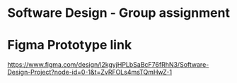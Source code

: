 # Software Design - Group assignment

# Figma Prototype link
https://www.figma.com/design/l2kgyjHPLbSaBcF76fRhN3/Software-Design-Project?node-id=0-1&t=ZvRFOLs4msTQmHwZ-1